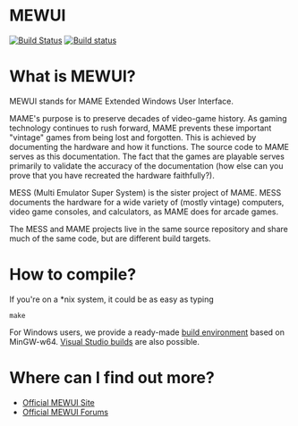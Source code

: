 # **MEWUI** #

[![Build Status](https://travis-ci.org/dankan1890/mewui.svg)](https://travis-ci.org/dankan1890/mewui) [![Build status](https://ci.appveyor.com/api/projects/status/rswl8b39pw8gl5b1?svg=true)](https://ci.appveyor.com/project/dankan1890/mewui)

What is MEWUI?
=============

MEWUI stands for MAME Extended Windows User Interface.

MAME's purpose is to preserve decades of video-game history. As gaming technology continues to rush forward, MAME prevents these important "vintage" games from being lost and forgotten. This is achieved by documenting the hardware and how it functions. The source code to MAME serves as this documentation. The fact that the games are playable serves primarily to validate the accuracy of the documentation (how else can you prove that you have recreated the hardware faithfully?).

MESS (Multi Emulator Super System) is the sister project of MAME. MESS documents the hardware for a wide variety of (mostly vintage) computers, video game consoles, and calculators, as MAME does for arcade games.

The MESS and MAME projects live in the same source repository and share much of the same code, but are different build targets.


How to compile?
=============

If you're on a *nix system, it could be as easy as typing

```
make
```

For Windows users, we provide a ready-made [build environment](http://mamedev.org/tools/) based on MinGW-w64. [Visual Studio builds](http://wiki.mamedev.org/index.php?title=Building_MAME_using_Microsoft_Visual_Studio_compilers) are also possible.

Where can I find out more?
=============

* [Official MEWUI Site](http://dankan1890.github.io/mewui/)
* [Official MEWUI Forums](http://mewui.sourceforge.net/forum/)

